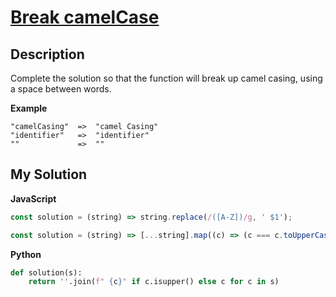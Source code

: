 # [Break camelCase](https://www.codewars.com/kata/5208f99aee097e6552000148)

## Description

Complete the solution so that the function will break up camel casing, using a space between words.

**Example**

```
"camelCasing"  =>  "camel Casing"
"identifier"   =>  "identifier"
""             =>  ""
```

## My Solution

**JavaScript**

```js
const solution = (string) => string.replace(/([A-Z])/g, ' $1');
```

```js
const solution = (string) => [...string].map((c) => (c === c.toUpperCase() ? ` ${c}` : c)).join('');
```

**Python**

```py
def solution(s):
    return ''.join(f" {c}" if c.isupper() else c for c in s)
```
